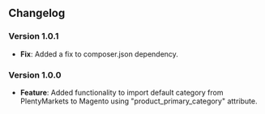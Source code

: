 ## Changelog

### Version 1.0.1
- **Fix**: Added a fix to composer.json dependency.

### Version 1.0.0
- **Feature**: Added functionality to import default category from PlentyMarkets to Magento using "product_primary_category" attribute.
